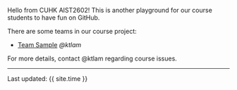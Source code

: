 Hello from CUHK AIST2602! This is another playground for our course students to have fun on GitHub.

There are some teams in our course project:

* [Team Sample](https://aist2602-2021.github.io/project-milestone3-sample/) _@ktlam_


For more details, contact @ktlam regarding course issues.

---
Last updated: {{ site.time }}
